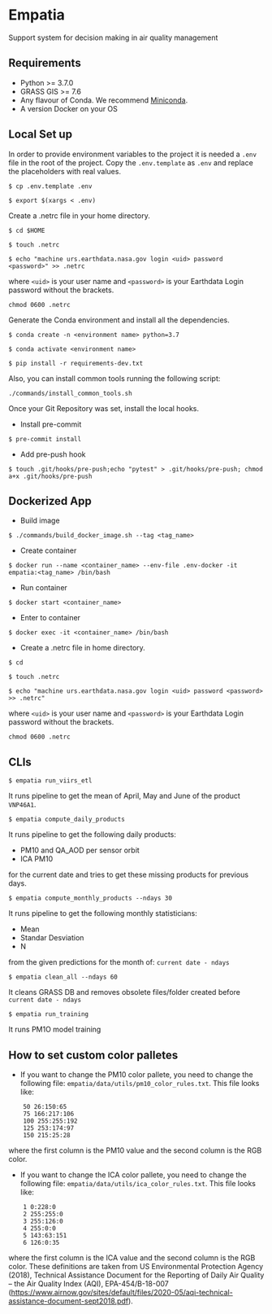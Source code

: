 # Empatia
Support system for decision making in air quality management

## Requirements
 - Python >= 3.7.0
 - GRASS GIS >= 7.6
 - Any flavour of Conda. We recommend [Miniconda](https://docs.conda.io/en/latest/miniconda.html).
 - A version Docker on your OS


## Local Set up

In order to provide environment variables to the project it is needed a `.env` file in the root of the project.
Copy the `.env.template` as `.env` and replace the placeholders with real values.

```
$ cp .env.template .env
```

```
$ export $(xargs < .env)
```

Create a .netrc file in your home directory.
```
$ cd $HOME
```

```
$ touch .netrc
```

```
$ echo "machine urs.earthdata.nasa.gov login <uid> password <password>" >> .netrc
```
where `<uid>` is your user name and `<password>` is your Earthdata Login password without the brackets.

```
chmod 0600 .netrc 
```

Generate the Conda environment and install all the dependencies.
```
$ conda create -n <environment name> python=3.7
```

```
$ conda activate <environment name>
```

```
$ pip install -r requirements-dev.txt
```

Also, you can install common tools running the following script:
```
./commands/install_common_tools.sh
```

Once your Git Repository was set, install the local hooks.
- Install pre-commit
```
$ pre-commit install
```

- Add pre-push hook
```
$ touch .git/hooks/pre-push;echo "pytest" > .git/hooks/pre-push; chmod a+x .git/hooks/pre-push
```

## Dockerized App

- Build image
```
$ ./commands/build_docker_image.sh --tag <tag_name>
```

- Create container
```
$ docker run --name <container_name> --env-file .env-docker -it empatia:<tag_name> /bin/bash
```

- Run container
```
$ docker start <container_name>
```

- Enter to container
```
$ docker exec -it <container_name> /bin/bash
```

 - Create a .netrc file in home directory.
```
$ cd
```

```
$ touch .netrc
```

```
$ echo "machine urs.earthdata.nasa.gov login <uid> password <password> >> .netrc"
```
where `<uid>` is your user name and `<password>` is your Earthdata Login password without the brackets.

```
chmod 0600 .netrc
```

## CLIs

```
$ empatia run_viirs_etl
```

It runs pipeline to get the mean of April, May and June of the product `VNP46A1`.

```
$ empatia compute_daily_products
```

It runs pipeline to get  the following daily products:
* PM10 and QA_AOD per sensor orbit
* ICA PM10

for the current date and tries to get these missing products for previous days.

```
$ empatia compute_monthly_products --ndays 30
```

It runs pipeline to get the following monthly statisticians:
* Mean
* Standar Desviation
* N

from the given predictions for the month of: `current date - ndays`

```
$ empatia clean_all --ndays 60
```

It cleans GRASS DB and removes obsolete files/folder created before `current date - ndays`

```
$ empatia run_training
```

It runs PM1O model training


## How to set custom color palletes

* If you want to change the PM10 color pallete, you need to change the following file: `empatia/data/utils/pm10_color_rules.txt`.
This file looks like:
```
    50 26:150:65
    75 166:217:106
    100 255:255:192
    125 253:174:97
    150 215:25:28
```
where the first column is the PM10 value and the second column is the RGB color.


* If you want to change the ICA color pallete, you need to change the following file: `empatia/data/utils/ica_color_rules.txt`.
This file looks like:
```
    1 0:228:0
    2 255:255:0
    3 255:126:0
    4 255:0:0
    5 143:63:151
    6 126:0:35
```
where the first column is the ICA value and the second column is the RGB color. These definitions are taken from US Environmental Protection Agency (2018), Technical Assistance Document for the Reporting of Daily Air Quality – the Air Quality Index (AQI), EPA-454/B-18-007 (https://www.airnow.gov/sites/default/files/2020-05/aqi-technical-assistance-document-sept2018.pdf).
